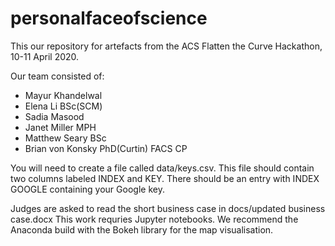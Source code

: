 # personalfaceofscience
This our repository for artefacts from the ACS Flatten the Curve Hackathon, 10-11 April 2020.

Our team consisted of:
* Mayur Khandelwal
* Elena Li BSc(SCM)
* Sadia Masood
* Janet Miller MPH
* Matthew Seary BSc
* Brian von Konsky PhD(Curtin) FACS CP

You will need to create a file called data/keys.csv. This file should contain two columns labeled INDEX and KEY.  There should be an entry with INDEX GOOGLE containing your Google key.

Judges are asked to read the short business case in docs/updated business case.docx
This work requries Jupyter notebooks. We recommend the Anaconda build with the Bokeh library for the map visualisation.
